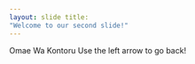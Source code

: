 ```yaml
--- 
layout: slide title: 
"Welcome to our second slide!" 
--- 
```

Omae Wa Kontoru
Use the left arrow to go back!
